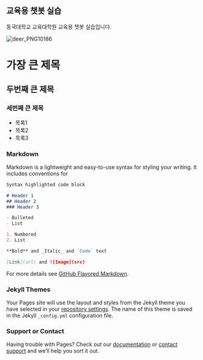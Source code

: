 ## 교육용 챗봇 실습

동국대학교 교육대학원 교육용 챗봇 실습입니다.

![deer_PNG10186](https://user-images.githubusercontent.com/3221956/113853953-42d6c180-97d9-11eb-9827-9967067353dd.png)

# 가장 큰 제목
## 두번째 큰 제목
### 세번째 큰 제목

- 목록1
- 목록2
- 목록3

### Markdown

Markdown is a lightweight and easy-to-use syntax for styling your writing. It includes conventions for

```markdown
Syntax highlighted code block

# Header 1
## Header 2
### Header 3

- Bulleted
- List

1. Numbered
2. List

**Bold** and _Italic_ and `Code` text

[Link](url) and ![Image](src)
```

For more details see [GitHub Flavored Markdown](https://guides.github.com/features/mastering-markdown/).

### Jekyll Themes

Your Pages site will use the layout and styles from the Jekyll theme you have selected in your [repository settings](https://github.com/songej/BTSchat/settings). The name of this theme is saved in the Jekyll `_config.yml` configuration file.

### Support or Contact

Having trouble with Pages? Check out our [documentation](https://docs.github.com/categories/github-pages-basics/) or [contact support](https://support.github.com/contact) and we’ll help you sort it out.
